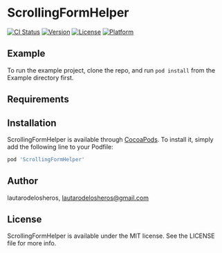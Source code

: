 # ScrollingFormHelper

[![CI Status](https://img.shields.io/travis/lautarodelosheros/ScrollingFormHelper.svg?style=flat)](https://travis-ci.org/lautarodelosheros/ScrollingFormHelper)
[![Version](https://img.shields.io/cocoapods/v/ScrollingFormHelper.svg?style=flat)](https://cocoapods.org/pods/ScrollingFormHelper)
[![License](https://img.shields.io/cocoapods/l/ScrollingFormHelper.svg?style=flat)](https://cocoapods.org/pods/ScrollingFormHelper)
[![Platform](https://img.shields.io/cocoapods/p/ScrollingFormHelper.svg?style=flat)](https://cocoapods.org/pods/ScrollingFormHelper)

## Example

To run the example project, clone the repo, and run `pod install` from the Example directory first.

## Requirements

## Installation

ScrollingFormHelper is available through [CocoaPods](https://cocoapods.org). To install
it, simply add the following line to your Podfile:

```ruby
pod 'ScrollingFormHelper'
```

## Author

lautarodelosheros, lautarodelosheros@gmail.com

## License

ScrollingFormHelper is available under the MIT license. See the LICENSE file for more info.
